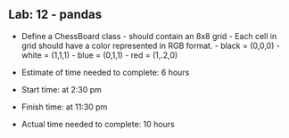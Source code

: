 ## Lab: 12 - pandas
- Define a ChessBoard class - should contain an 8x8 grid - Each cell in grid should have a color represented in RGB format. - black = (0,0,0) - white = (1,1,1) - blue = (0,1,1) - red = (1,.2,0)

- Estimate of time needed to complete: 6 hours
- Start time: at 2:30 pm
- Finish time: at 11:30 pm
- Actual time needed to complete: 10 hours